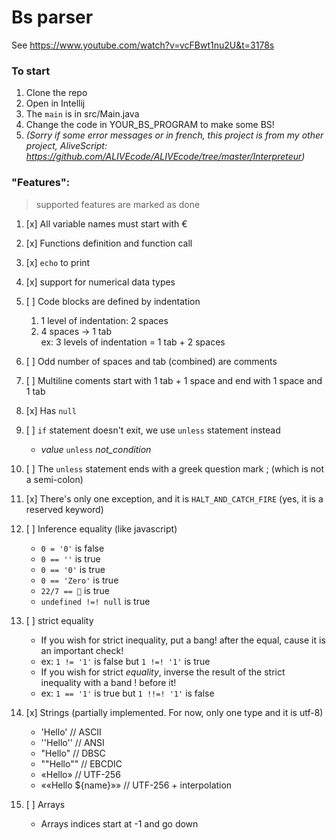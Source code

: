 # Bs parser

See https://www.youtube.com/watch?v=vcFBwt1nu2U&t=3178s

### To start

1. Clone the repo
2. Open in Intellij
3. The `main` is in src/Main.java
4. Change the code in YOUR_BS_PROGRAM to make some BS!
5. _(Sorry if some error messages or in french, this project is from my other project,
   AliveScript: https://github.com/ALIVEcode/ALIVEcode/tree/master/Interpreteur)_

### "Features":

> supported features are marked as done

1. [x] All variable names must start with €

2. [x] Functions definition and function call

3. [x] `echo` to print

4. [x] support for numerical data types

5. [ ] Code blocks are defined by indentation
    1. 1 level of indentation: 2 spaces
    2. 4 spaces -> 1 tab  
       ex: 3 levels of indentation = 1 tab + 2 spaces

6. [ ] Odd number of spaces and tab (combined) are comments

7. [ ] Multiline coments start with 1 tab + 1 space and end with 1 space and 1 tab

8. [x] Has `null`

9. [ ] `if` statement doesn't exit, we use `unless` statement instead
    - _value_ `unless` _not_condition_

10. [ ] The `unless` statement ends with a greek question mark ; (which is not a semi-colon)

11. [x] There's only one exception, and it is `HALT_AND_CATCH_FIRE` (yes, it is a reserved keyword)

12. [ ] Inference equality (like javascript)
    - `0 = '0'` is false
    - `0 == ''` is true
    - `0 == '0'` is true
    - `0 == 'Zero'` is true
    - `22/7 == 🥧` is true
    - `undefined !=! null` is true

13. [ ] strict equality
    - If you wish for strict inequality, put a bang! after the equal, cause it is an important check!
    - ex: `1 != '1'` is false but `1 !=! '1'` is true
    - If you wish for strict _equality_, inverse the result of the strict inequality with a band ! before it!
    - ex: `1 == '1'` is true but `1 !!=! '1'` is false

14. [x] Strings (partially implemented. For now, only one type and it is utf-8)
    - 'Hello' // ASCII
    - ''Hello''          // ANSI
    - "Hello"            // DBSC
    - ""Hello""          // EBCDIC
    - «Hello» // UTF-256
    - ««Hello ${name}»» // UTF-256 + interpolation

15. [ ] Arrays
    - Arrays indices start at -1 and go down